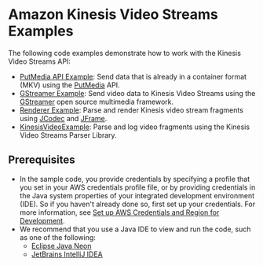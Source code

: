 # Amazon Kinesis Video Streams Examples<a name="examples"></a>

The following code examples demonstrate how to work with the Kinesis Video Streams API:
+ [PutMedia API Example](examples-putmedia.md): Send data that is already in a container format \(MKV\) using the [PutMedia](http://docs.aws.amazon.com/kinesisvideostreams/latest/dg/API_dataplane_PutMedia.html) API\.
+ [GStreamer Example](examples-gstreamer.md): Send video data to Kinesis Video Streams using the [GStreamer](https://gstreamer.freedesktop.org/) open source multimedia framework\.
+ [Renderer Example](examples-renderer.md): Parse and render Kinesis video stream fragments using [JCodec](http://jcodec.org/) and [JFrame](https://docs.oracle.com/javase/7/docs/api/javax/swing/JFrame.html)\.
+ [KinesisVideoExample](parser-library-write.md#parser-library-write-example): Parse and log video fragments using the Kinesis Video Streams Parser Library\.

## Prerequisites<a name="examples-prerequisites"></a>
+ In the sample code, you provide credentials by specifying a profile that you set in your AWS credentials profile file, or by providing credentials in the Java system properties of your integrated development environment \(IDE\)\. So if you haven't already done so, first set up your credentials\. For more information, see [Set up AWS Credentials and Region for Development](http://docs.aws.amazon.com/sdk-for-java/v1/developer-guide/setup-credentials.html)\.
+ We recommend that you use a Java IDE to view and run the code, such as one of the following:
  + [Eclipse Java Neon](http://www.eclipse.org/downloads/packages/eclipse-ide-java-developers/neon3)
  + [JetBrains IntelliJ IDEA](https://www.jetbrains.com/idea/)